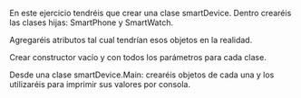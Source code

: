 En este ejercicio tendréis que crear una clase smartDevice. Dentro crearéis las clases hijas: SmartPhone y SmartWatch.

Agregaréis atributos tal cual tendrían esos objetos en la realidad.

Crear constructor vacío y con todos los parámetros para cada clase.

Desde una clase smartDevice.Main: crearéis objetos de cada una y los utilizaréis para imprimir sus valores por consola.
